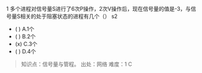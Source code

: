 1
多个进程对信号量S进行了6次P操作，2次V操作后，现在信号量的值是-3，与信号量S相关的处于阻塞状态的进程有几个（） s2
- ( ) A.1个
- ( ) B.2个
- (x) C.3个
- ( ) D.4个

> 知识点：信号量与管程。
> 出处：网络
> 难度：1
> C
